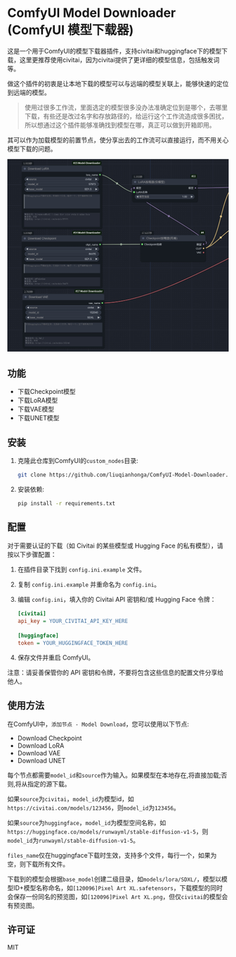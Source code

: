 # ComfyUI Model Downloader (ComfyUI 模型下载器)

这是一个用于ComfyUI的模型下载器插件，支持civitai和huggingface下的模型下载，这里更推荐使用civitai，因为civitai提供了更详细的模型信息，包括触发词等。

做这个插件的初衷是让本地下载的模型可以与远端的模型关联上，能够快速的定位到远端的模型。

> 使用过很多工作流，里面选定的模型很多没办法准确定位到是哪个，去哪里下载，有些还是改过名字和存放路径的，给运行这个工作流造成很多困扰，所以想通过这个插件能够准确找到模型在哪，真正可以做到开箱即用。

其可以作为加载模型的前置节点，使分享出去的工作流可以直接运行，而不用关心模型下载的问题。

![example](example.png)

## 功能

- 下载Checkpoint模型
- 下载LoRA模型
- 下载VAE模型
- 下载UNET模型

## 安装

1. 克隆此仓库到ComfyUI的`custom_nodes`目录:

   ```bash
   git clone https://github.com/liuqianhonga/ComfyUI-Model-Downloader.git
   ```

2. 安装依赖:

   ```bash
   pip install -r requirements.txt
   ```

## 配置

对于需要认证的下载（如 Civitai 的某些模型或 Hugging Face 的私有模型），请按以下步骤配置：

1. 在插件目录下找到 `config.ini.example` 文件。
2. 复制 `config.ini.example` 并重命名为 `config.ini`。
3. 编辑 `config.ini`，填入你的 Civitai API 密钥和/或 Hugging Face 令牌：

   ```ini
   [civitai]
   api_key = YOUR_CIVITAI_API_KEY_HERE

   [huggingface]
   token = YOUR_HUGGINGFACE_TOKEN_HERE
   ```

4. 保存文件并重启 ComfyUI。

注意：请妥善保管你的 API 密钥和令牌，不要将包含这些信息的配置文件分享给他人。

## 使用方法

在ComfyUI中，`添加节点 - Model Download`，您可以使用以下节点:

- Download Checkpoint
- Download LoRA
- Download VAE
- Download UNET

每个节点都需要`model_id`和`source`作为输入。如果模型在本地存在,将直接加载;否则,将从指定的源下载。

如果`source`为`civitai`，`model_id`为模型id，如`https://civitai.com/models/123456`，则`model_id`为`123456`。

如果`source`为`huggingface`，`model_id`为模型空间名称，如`https://huggingface.co/models/runwayml/stable-diffusion-v1-5`，则`model_id`为`runwayml/stable-diffusion-v1-5`。

`files_name`仅在huggingface下载时生效，支持多个文件，每行一个，如果为空，则下载所有文件。

下载到的模型会根据`base_model`创建二级目录，如`models/lora/SDXL/`，模型以模型ID+模型名称命名，如`[120096]Pixel Art XL.safetensors`，下载模型的同时会保存一份同名的预览图，如`[120096]Pixel Art XL.png`，但仅`civitai`的模型会有预览图。


## 许可证

MIT